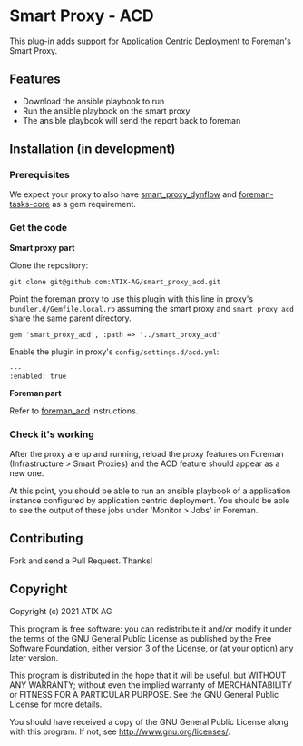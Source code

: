 # Smart Proxy - ACD

This plug-in adds support for [Application Centric Deployment](https://github.com/ATIX-AG/foreman_acd) to Foreman's Smart Proxy.

## Features

- Download the ansible playbook to run
- Run the ansible playbook on the smart proxy
- The ansible playbook will send the report back to foreman

## Installation (in development)

### Prerequisites

We expect your proxy to also have
[smart_proxy_dynflow](https://github.com/theforeman/smart_proxy_dynflow)
and [foreman-tasks-core](https://github.com/theforeman/foreman-tasks) as
a gem requirement.

### Get the code

**Smart proxy part**

Clone the repository:

```
git clone git@github.com:ATIX-AG/smart_proxy_acd.git
```

Point the foreman proxy to use this plugin with this line in proxy's `bundler.d/Gemfile.local.rb`
assuming the smart proxy and `smart_proxy_acd` share the same parent directory.

```
gem 'smart_proxy_acd', :path => '../smart_proxy_acd'
```

Enable the plugin in proxy's `config/settings.d/acd.yml`:

```
---
:enabled: true
```

**Foreman part**

Refer to [foreman_acd](https://github.com/ATIX-AG/foreman_acd) instructions.

### Check it's working

After the proxy are up and running, reload the proxy features on Foreman (Infrastructure > Smart Proxies)
and the ACD feature should appear as a new one.

At this point, you should be able to run an ansible playbook of a application instance configured by
application centric deployment.
You should be able to see the output of these jobs under 'Monitor > Jobs' in Foreman.

## Contributing

Fork and send a Pull Request. Thanks!

## Copyright

Copyright (c) 2021 ATIX AG

This program is free software: you can redistribute it and/or modify
it under the terms of the GNU General Public License as published by
the Free Software Foundation, either version 3 of the License, or
(at your option) any later version.

This program is distributed in the hope that it will be useful,
but WITHOUT ANY WARRANTY; without even the implied warranty of
MERCHANTABILITY or FITNESS FOR A PARTICULAR PURPOSE.  See the
GNU General Public License for more details.

You should have received a copy of the GNU General Public License
along with this program.  If not, see <http://www.gnu.org/licenses/>.
